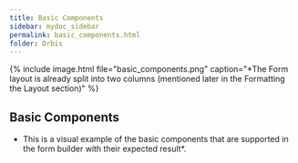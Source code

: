 ```yaml
---
title: Basic Components
sidebar: mydoc_sidebar
permalink: basic_components.html
folder: Orbis
---
```

{% include image.html file="basic_components.png" caption="*The Form layout is already split into two columns (mentioned later in the Formatting the Layout section)"  %}
## Basic Components
* This is a visual example of the basic components that are supported in the form builder with their expected result*.

